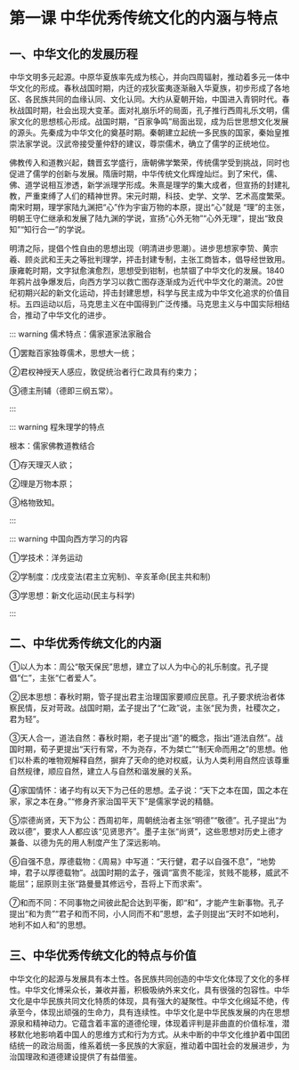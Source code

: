 # 第一课 中华优秀传统文化的内涵与特点

## 一、中华文化的发展历程

中华文明多元起源。中原华夏族率先成为核心，并向四周辐射，推动着多元一体中华文化的形成。春秋战国时期，内迁的戎狄蛮夷逐渐融入华夏族，初步形成了各地区、各民族共同的血缘认同、文化认同。大约从夏朝开始，中国进入青铜时代。春秋战国时期，社会出现大变革。面对礼崩乐坏的局面，孔子推行西周礼乐文明，儒家文化的思想核心形成。战国时期，“百家争鸣”局面出现，成为后世思想文化发展的源头。先秦成为中华文化的奠基时期。秦朝建立起统一多民族的国家，秦始皇推崇法家学说。汉武帝接受董仲舒的建议，尊崇儒术，确立了儒学的正统地位。

佛教传入和道教兴起，魏晋玄学盛行，唐朝佛学繁荣，传统儒学受到挑战，同时也促进了儒学的创新与发展。隋唐时期，中华传统文化辉煌灿烂。到了宋代，儒、佛、道学说相互渗透，新学派理学形成。朱熹是理学的集大成者，但宣扬的封建礼教，严重束缚了人们的精神世界。宋元时期，科技、史学、文学、艺术高度繁荣。南宋时期，理学家陆九渊把“心”作为宇宙万物的本原，提出“心”就是 “理”的主张，明朝王守仁继承和发展了陆九渊的学说，宣扬“心外无物”“心外无理”，提出“致良知”“知行合一”的学说。

明清之际，提倡个性自由的思想出现（明清进步思潮）。进步思想家李贽、黄宗羲、顾炎武和王夫之等批判理学，抨击封建专制，主张工商皆本，倡导经世致用。康雍乾时期，文字狱愈演愈烈，思想受到钳制，也禁锢了中华文化的发展。1840年鸦片战争爆发后，向西方学习以救亡图存逐渐成为近代中华文化的潮流。20世纪初期兴起的新文化运动，抨击封建思想，科学与民主成为中华文化追求的价值目标。五四运动以后，马克思主义在中国得到广泛传播。马克思主义与中国实际相结合，推动了中华文化的进步。

::: warning 儒术特点：儒家道家法家融合

①罢黜百家独尊儒术，思想大一统；

②君权神授天人感应，敦促统治者行仁政具有约束力；

③德主刑辅（德即三纲五常）。

:::

::: warning 程朱理学的特点

根本：儒家佛教道教结合

①存天理灭人欲；

②理是万物本原；

③格物致知。

:::

::: warning 中国向西方学习的内容

①学技术：洋务运动

②学制度：戊戌变法(君主立宪制)、辛亥革命(民主共和制)

③学思想：新文化运动(民主与科学)

:::

## 二、中华优秀传统文化的内涵

①以人为本：周公“敬天保民”思想，建立了以人为中心的礼乐制度。孔子提倡“仁”，主张“仁者爱人”。

②民本思想：春秋时期，管子提出君主治理国家要顺应民意。孔子要求统治者体察民情，反对苛政。战国时期，孟子提出了“仁政”说，主张“民为贵，社稷次之，君为轻”。

③天人合一，道法自然：春秋时期，老子提出“道”的概念，指出“道法自然”。战国时期，荀子更提出“天行有常，不为尧存，不为桀亡”“制天命而用之”的思想。他们以朴素的唯物观解释自然，摒弃了天命的绝对权威，认为人类利用自然应该尊重自然规律，顺应自然，建立人与自然和谐发展的关系。

④家国情怀：诸子均有以天下为己任的思想。孟子说：“天下之本在国，国之本在家，家之本在身。”“修身齐家治国平天下”是儒家学说的精髓。

⑤崇德尚贤，天下为公：西周初年，周朝统治者主张“明德”“敬德”。孔子提出“为政以德”，要求人人都应该“见贤思齐”。墨子主张“尚贤”，这些思想对历史上德才兼备、以德为先的用人制度产生了深远影响。

⑥自强不息，厚德载物：《周易》中写道：“天行健，君子以自强不息”，“地势坤，君子以厚德载物”。战国时期的孟子，强调“富贵不能淫，贫贱不能移，威武不能屈”；屈原则主张“路曼曼其修远兮，吾将上下而求索”。

⑦和而不同：不同事物之间彼此配合达到平衡，即“和”，才能产生新事物。孔子提出“和为贵”“君子和而不同，小人同而不和”思想，孟子则提出“天时不如地利，地利不如人和”的思想。

## 三、中华优秀传统文化的特点与价值

中华文化的起源与发展具有本土性。各民族共同创造的中华文化体现了文化的多样性。中华文化博采众长，兼收并蓄，积极吸纳外来文化，具有很强的包容性。中华文化是中华民族共同文化特质的体现，具有强大的凝聚性。中华文化绵延不绝，传承至今，体现出顽强的生命力，具有连续性。中华文化是中华民族发展的内在思想源泉和精神动力。它蕴含着丰富的道德伦理，体现着评判是非曲直的价值标准，潜移默化地影响着中国人的思维方式和行为方式。从未中断的中华文化维护着中国团结统一的政治局面，维系着统一多民族的大家庭，推动着中国社会的发展进步，为治国理政和道德建设提供了有益借鉴。
